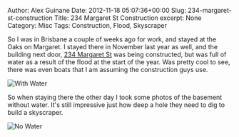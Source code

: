 Author: Alex Guinane
Date: 2012-11-18 05:07:36+00:00
Slug: 234-margaret-st-construction
Title: 234 Margaret St Construction
excerpt: None
Category: Misc
Tags: Construction, Flood, Skyscraper

So I was in Brisbane a couple of weeks ago for work, and stayed at the Oaks on Margaret. I stayed there in November last year as well, and the building next door, [234 Margaret St](https://maps.google.com.au/maps?q=234+Margaret+St,+Brisbane&hl=en&ll=-27.471862,153.029106&spn=0.002589,0.005005&sll=-27.471772,153.028736&sspn=0.010357,0.02002&t=h&gl=au&hnear=234+Margaret+St,+Queensland+4000&z=18) was being constructed, but was full of water as a result of the flood at the start of the year. Was pretty cool to see, there was even boats that I am assuming the construction guys use.

![With Water](/images/2012/2012-11-18-234-margaret-st-construction/2011-11-22-17-33-46.jpg)

So when staying there the other day I took some photos of the basement without water. It's still impressive just how deep a hole they need to dig to build a skyscraper.

![No Water](/images/2012/2012-11-18-234-margaret-st-construction/2012-10-29-06-08-00-resized.jpg)

